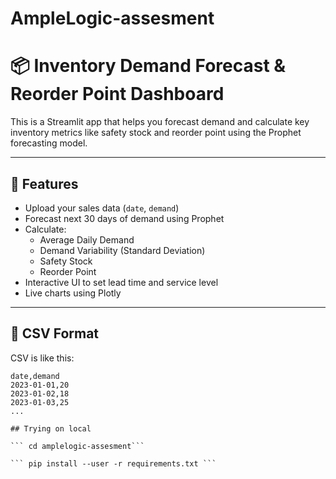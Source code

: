 # AmpleLogic-assesment
# 📦 Inventory Demand Forecast & Reorder Point Dashboard

This is a Streamlit app that helps you forecast demand and calculate key inventory metrics like safety stock and reorder point using the Prophet forecasting model.

---

## 🚀 Features

- Upload your sales data (`date`, `demand`)
- Forecast next 30 days of demand using  Prophet
- Calculate:
  - Average Daily Demand
  - Demand Variability (Standard Deviation)
  - Safety Stock
  - Reorder Point
- Interactive UI to set lead time and service level
- Live charts using Plotly

---

## 📂 CSV Format

CSV is like this:

```csv
date,demand
2023-01-01,20
2023-01-02,18
2023-01-03,25
...

## Trying on local 

``` cd amplelogic-assesment```

``` pip install --user -r requirements.txt ```

